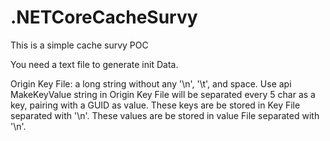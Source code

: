 # .NETCoreCacheSurvy
This is a simple cache survy POC 

You need a text file to generate init Data.

Origin Key File: a long string without any '\n', '\t', and space. 
Use api MakeKeyValue string in Origin Key File will be separated every 5 char as a key, pairing with a GUID as value. These keys are be stored in Key File separated with '\n'. These values are be stored in value File separated with '\n'.
